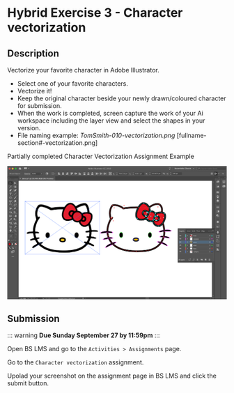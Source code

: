 # Hybrid Exercise 3 - Character vectorization

## Description

Vectorize your favorite character in Adobe Illustrator.

- Select one of your favorite characters. 
- Vectorize it!
- Keep the original character beside your newly drawn/coloured character for submission.
- When the work is completed, screen capture the work of your Ai workspace including the layer view and select the shapes in your version.
- File naming example: *TomSmith-010-vectorization.png* [fullname-section#-vectorization.png]

Partially completed Character Vectorization Assignment Example

<img src="../assets/3_character-vectorization-example.png" alt="Character Vectorization Assignment Example">

## Submission

::: warning
**Due Sunday September 27 by 11:59pm**
:::

Open BS LMS and go to the `Activities > Assignments` page.

Go to the `Character vectorization` assignment.

Upolad your screenshot on the assignment page in BS LMS and click the submit button.